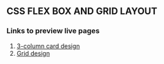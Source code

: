 ## CSS FLEX BOX AND GRID LAYOUT

### Links to preview live pages

1. [3-column card design](amayomode.github.io/layouts/)
2. [Grid design](amayomode.github.io/layouts/grid.html)

